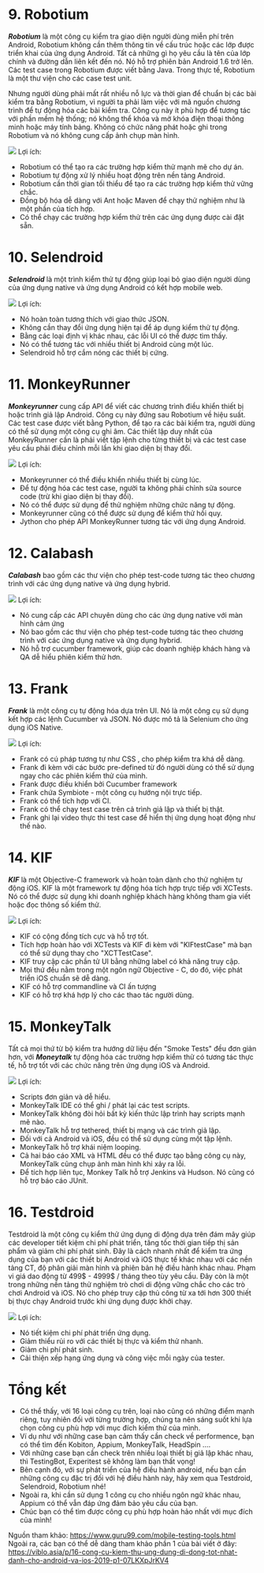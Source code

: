 # 9. Robotium
***Robotium*** là một công cụ kiểm tra giao diện người dùng miễn phí trên Android, Robotium không cần thêm thông tin về cấu trúc hoặc các lớp được triển khai của ứng dụng Android. Tất cả những gì họ yêu cầu là tên của lớp chính và đường dẫn liên kết đến nó. Nó hỗ trợ phiên bản Android 1.6 trở lên. Các test case trong Robotium được viết bằng Java. Trong thực tế, Robotium là một thư viện cho các case test unit.

Nhưng người dùng phải mất rất nhiều nỗ lực và thời gian để chuẩn bị các bài kiểm tra bằng Robotium, vì người ta phải làm việc với mã nguồn chương trình để tự động hóa các bài kiểm tra. Công cụ này ít phù hợp để tương tác với phần mềm hệ thống; nó không thể khóa và mở khóa điện thoại thông minh hoặc máy tính bảng. Không có chức năng phát hoặc ghi trong Robotium và nó không cung cấp ảnh chụp màn hình.

![](https://images.viblo.asia/a452f155-00a3-485a-b5b5-5a141a41be46.png)
Lợi ích:
* Robotium có thể tạo ra các trường hợp kiểm thử mạnh mẽ cho dự án.
* Robotium tự động xử lý nhiều hoạt động trên nền tảng Android.
* Robotium cần thời gian tối thiểu để tạo ra các trường hợp kiểm thử vững chắc.
* Đồng bộ hóa dễ dàng với Ant hoặc Maven để chạy thử nghiệm như là một phần của tích hợp.
* Có thể chạy các trường hợp kiểm thử trên các ứng dụng được cài đặt sẵn.
# 10. Selendroid
***Selendroid*** là một trình kiểm thử tự động giúp loại bỏ giao diện người dùng của ứng dụng native và ứng dụng Android có kết hợp mobile web.

![](https://images.viblo.asia/ab519e08-5241-4ff3-8528-279fb7242cbc.png)
Lợi ích:
* Nó hoàn toàn tương thích với giao thức JSON.
* Không cần thay đổi ứng dụng hiện tại để áp dụng kiểm thử tự động.
* Bằng các loại định vị khác nhau, các lỗi UI có thể được tìm thấy.
* Nó có thể tương tác với nhiều thiết bị Android cùng một lúc.
* Selendroid hỗ trợ cắm nóng các thiết bị cứng.
# 11. MonkeyRunner
***Monkeyrunner*** cung cấp API để viết các chương trình điều khiển thiết bị hoặc trình giả lập Android. Công cụ này đứng sau Robotium về hiệu suất. Các test case được viết bằng Python, để tạo ra các bài kiểm tra, người dùng có thể sử dụng một công cụ ghi âm.
Các thiết lập duy nhất của MonkeyRunner cần là phải viết tập lệnh cho từng thiết bị và các test case yêu cầu phải điều chỉnh mỗi lần khi giao diện bị thay đổi.

![](https://images.viblo.asia/e2d9e0bf-2765-4d11-aabb-8c06fee16824.png)
Lợi ích:
* Monkeyrunner có thể điều khiển nhiều thiết bị cùng lúc.
* Để tự động hóa các test case, người ta không phải chỉnh sửa source code (trừ khi giao diện bị thay đổi).
* Nó có thể được sử dụng để thử nghiệm những chức năng tự động.
* Monkeyrunner cũng có thể được sử dụng để kiểm thử hồi quy.
* Jython cho phép API MonkeyRunner tương tác với ứng dụng Android.

# 12. Calabash
***Calabash*** bao gồm các thư viện cho phép test-code tương tác theo chương trình với các ứng dụng native và ứng dụng hybrid.

![](https://images.viblo.asia/fefb2a75-7a94-4020-9ff6-2c467b5c55f0.png)
Lợi ích:
* Nó cung cấp các API chuyên dùng cho các ứng dụng native với màn hình cảm ứng
* Nó bao gồm các thư viện cho phép test-code tương tác theo chương trình với các ứng dụng native và ứng dụng hybrid.
* Nó hỗ trợ cucumber framework, giúp các doanh nghiệp khách hàng và QA dễ hiểu phiên kiểm thử hơn.
# 13. Frank 
***Frank*** là một công cụ tự động hóa dựa trên UI. Nó là một công cụ sử dụng kết hợp các lệnh Cucumber và JSON. Nó được mô tả là Selenium cho ứng dụng iOS Native.

![](https://images.viblo.asia/38808d86-3c9e-472e-9074-5dff0d05f932.png)
Lợi ích:
* Frank có cú pháp tương tự như CSS , cho phép kiểm tra khá dễ dàng.
* Frank đi kèm với các bước pre-defined từ đó người dùng có thể sử dụng ngay cho các phiên kiểm thử của mình.
* Frank được điều khiển bởi Cucumber framework
* Frank chứa Symbiote - một công cụ hướng nội trực tiếp.
* Frank có thể tích hợp với CI.
* Frank có thể chạy test case trên cả trình giả lập và thiết bị thật.
* Frank ghi lại video thực thi test case để hiển thị ứng dụng hoạt động như thế nào.

# 14. KIF
***KIF*** là một Objective-C framework và hoàn toàn dành cho thử nghiệm tự động iOS. KIF là một framework tự động hóa tích hợp trực tiếp với XCTests. Nó có thể được sử dụng khi doanh nghiệp khách hàng không tham gia viết hoặc đọc thông số kiểm thử.

![](https://images.viblo.asia/49c9df8d-ce5a-4747-af34-928d9ab71540.jpg)
Lợi ích:
* KIF có cộng đồng tích cực và hỗ trợ tốt.
* Tích hợp hoàn hảo với XCTests và KIF đi kèm với "KIFtestCase" mà bạn có thể sử dụng thay cho "XCTTestCase".
* KIF truy cập các phần tử UI bằng những label có khả năng truy cập.
* Mọi thứ đều nằm trong một ngôn ngữ Objective - C, do đó, việc phát triển iOS chuẩn sẽ dễ dàng.
* KIF có hỗ trợ commandline và CI ấn tượng
* KIF có hỗ trợ khá hợp lý cho các thao tác người dùng.

# 15. MonkeyTalk
Tất cả mọi thứ từ bộ kiểm tra hướng dữ liệu đến "Smoke Tests" đều đơn giản hơn, với ***Moneytalk*** tự động hóa các trường hợp kiểm thử có tương tác thực tế, hỗ trợ tốt với các chức năng trên ứng dụng iOS và Android.

![](https://images.viblo.asia/403bc8c4-d7ab-485d-85a9-4a460f700034.png)
Lợi ích:
* Scripts đơn giản và dễ hiểu.
* MonkeyTalk IDE có thể ghi / phát lại các test scripts.
* MonkeyTalk không đòi hỏi bất kỳ kiến thức lập trình hay scripts mạnh mẽ nào.
* MonkeyTalk hỗ trợ tethered, thiết bị mạng và các trình giả lập.
* Đối với cả Android và iOS, đều có thể sử dụng cùng một tập lệnh.
* MonkeyTalk hỗ trợ khái niệm looping.
* Cả hai báo cáo XML và HTML đều có thể được tạo bằng công cụ này, MonkeyTalk cũng chụp ảnh màn hình khi xảy ra lỗi.
* Để tích hợp liên tục, Monkey Talk hỗ trợ Jenkins và Hudson. Nó cũng có hỗ trợ báo cáo JUnit.

# 16. Testdroid
Testdroid là một công cụ kiểm thử ứng dụng di động dựa trên đám mây giúp các developer tiết kiệm chi phí phát triển, tăng tốc thời gian tiếp thị sản phẩm và giảm chi phí phát sinh. Đây là cách nhanh nhất để kiểm tra ứng dụng của bạn với các thiết bị Android và iOS thực tế khác nhau với các nền tảng CT, độ phân giải màn hình và phiên bản hệ điều hành khác nhau. Phạm vi giá dao động từ  499$ - 4999$ / tháng theo tùy yêu cầu. Đây còn là một trong những nền tảng thử nghiệm trò chơi di động vững chắc cho các trò chơi Android và iOS. Nó cho phép truy cập thủ công từ xa tới hơn 300 thiết bị thực chạy Android trước khi ứng dụng được khởi chạy. 

![](https://images.viblo.asia/e7e1aaa2-a797-4723-9d1b-abea6eaa3bdc.png)
Lợi ích:
* Nó tiết kiệm chi phí phát triển ứng dụng.
* Giảm thiểu rủi ro với các thiết bị thực và kiểm thử nhanh.
* Giảm chi phí phát sinh.
* Cải thiện xếp hạng ứng dụng và công việc mỗi ngày của tester.

# Tổng kết
* Có thể thấy, với 16 loại công cụ trên, loại nào cũng có những điểm mạnh riêng, tuy nhiên đối với từng trường hợp, chúng ta nên sáng suốt khi lựa chọn công cụ phù hợp với mục đích kiểm thử của mình. 
* Ví dụ như với những case bạn cảm thấy cần check về performence, bạn có thể tìm đến Kobiton, Appium, MonkeyTalk, HeadSpin .... 
* Với những case bạn cần check trên nhiều loại thiết bị giả lập khác nhau, thì TestingBot, Experitest sẽ không làm bạn thất vọng!
* Bên cạnh đó, với sự phát triển của hệ điều hành android, nếu bạn cần những công cụ đặc trị đối với hệ điều hành này, hãy xem qua Testdroid, Selendroid, Robotium nhé!
* Ngoài ra, khi cần sử dụng 1 công cụ cho nhiều ngôn ngữ khác nhau, Appium có thể vẫn đáp ứng đảm bảo yêu cầu của bạn.
* Chúc bạn có thể tìm được công cụ phù hợp hoàn hảo nhất với mục đích của mình!


Nguồn tham khảo: https://www.guru99.com/mobile-testing-tools.html
<br/>Ngoài ra, các bạn có thể dễ dàng tham khảo phần 1 của bài viết ở đây: https://viblo.asia/p/16-cong-cu-kiem-thu-ung-dung-di-dong-tot-nhat-danh-cho-android-va-ios-2019-p1-07LKXpJrKV4